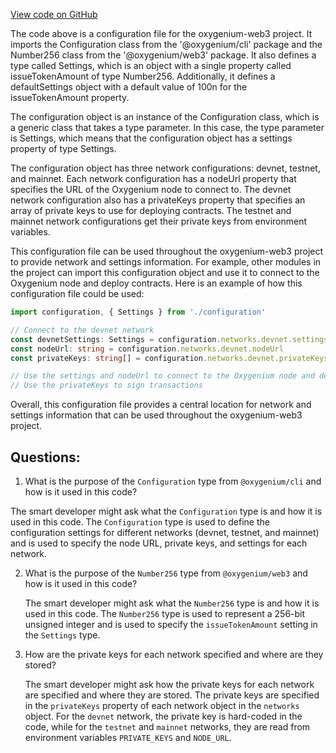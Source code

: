 [View code on GitHub](https://github.com/oxygenium-network/oxygenium-web3/packages/cli/templates/base/oxygenium.config.ts)

The code above is a configuration file for the oxygenium-web3 project. It imports the Configuration class from the '@oxygenium/cli' package and the Number256 class from the '@oxygenium/web3' package. It also defines a type called Settings, which is an object with a single property called issueTokenAmount of type Number256. Additionally, it defines a defaultSettings object with a default value of 100n for the issueTokenAmount property.

The configuration object is an instance of the Configuration class, which is a generic class that takes a type parameter. In this case, the type parameter is Settings, which means that the configuration object has a settings property of type Settings.

The configuration object has three network configurations: devnet, testnet, and mainnet. Each network configuration has a nodeUrl property that specifies the URL of the Oxygenium node to connect to. The devnet network configuration also has a privateKeys property that specifies an array of private keys to use for deploying contracts. The testnet and mainnet network configurations get their private keys from environment variables.

This configuration file can be used throughout the oxygenium-web3 project to provide network and settings information. For example, other modules in the project can import this configuration object and use it to connect to the Oxygenium node and deploy contracts. Here is an example of how this configuration file could be used:

```typescript
import configuration, { Settings } from './configuration'

// Connect to the devnet network
const devnetSettings: Settings = configuration.networks.devnet.settings
const nodeUrl: string = configuration.networks.devnet.nodeUrl
const privateKeys: string[] = configuration.networks.devnet.privateKeys

// Use the settings and nodeUrl to connect to the Oxygenium node and deploy contracts
// Use the privateKeys to sign transactions
``` 

Overall, this configuration file provides a central location for network and settings information that can be used throughout the oxygenium-web3 project.
## Questions: 
 1. What is the purpose of the `Configuration` type from `@oxygenium/cli` and how is it used in this code?
   
   The smart developer might ask what the `Configuration` type is and how it is used in this code. The `Configuration` type is used to define the configuration settings for different networks (devnet, testnet, and mainnet) and is used to specify the node URL, private keys, and settings for each network.

2. What is the purpose of the `Number256` type from `@oxygenium/web3` and how is it used in this code?
   
   The smart developer might ask what the `Number256` type is and how it is used in this code. The `Number256` type is used to represent a 256-bit unsigned integer and is used to specify the `issueTokenAmount` setting in the `Settings` type.

3. How are the private keys for each network specified and where are they stored?
   
   The smart developer might ask how the private keys for each network are specified and where they are stored. The private keys are specified in the `privateKeys` property of each network object in the `networks` object. For the `devnet` network, the private key is hard-coded in the code, while for the `testnet` and `mainnet` networks, they are read from environment variables `PRIVATE_KEYS` and `NODE_URL`.